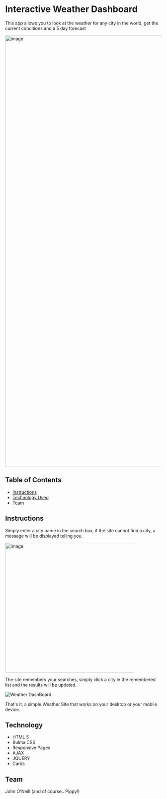# Interactive Weather Dashboard

This app allows you to look at the weather for any city in the world, get the current conditions and a 5 day forecast

<img width="1382" alt="image" src="https://user-images.githubusercontent.com/59762660/77037403-6039c180-6a05-11ea-9e84-19ef7bfeb2de.png">

## Table of Contents

- [Instructions](#Instructions)
- [Technology Used](#Technology)
- [Team](#Team)

## Instructions

Simply enter a city name in the search box, if the site cannot find a city, a message will be displayed telling you.

<img width="415" alt="image" src="https://user-images.githubusercontent.com/59762660/77037539-b444a600-6a05-11ea-8757-1f3589c6b9d6.png">

The site remembers your searches, simply click a city in the remembered list and the results will be updated.

![Weather DashBoard](https://user-images.githubusercontent.com/59762660/77037757-261cef80-6a06-11ea-9fc6-a369f5f8d4ac.gif)

That's it, a simple Weather Site that works on your desktop or your mobile device.

## Technology

- HTML 5
- Bulma CSS
- Responsive Pages
- AJAX
- JQUERY
- Cards

## Team

John O'Neill
(and of course.. Pippy!)
